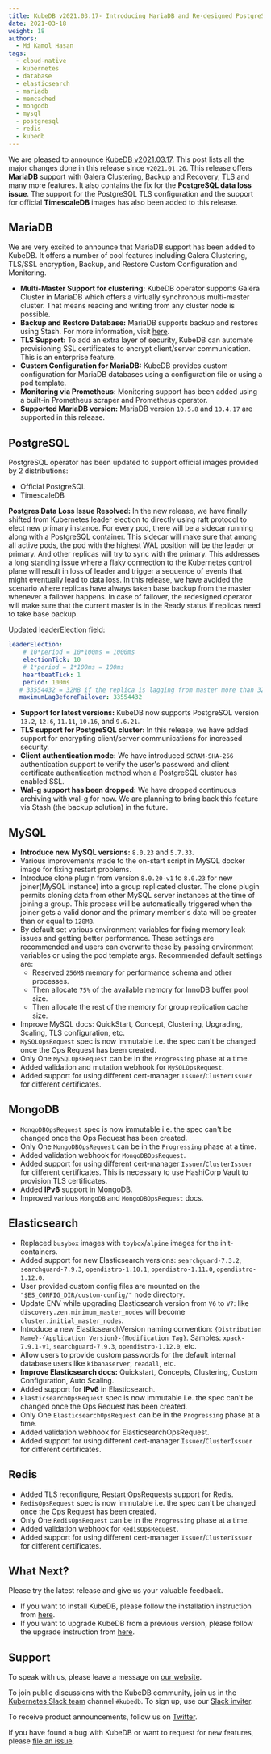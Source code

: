 ```yaml
---
title: KubeDB v2021.03.17- Introducing MariaDB and Re-designed PostgreSQL operator
date: 2021-03-18
weight: 18
authors:
  - Md Kamol Hasan
tags:
  - cloud-native
  - kubernetes
  - database
  - elasticsearch
  - mariadb
  - memcached
  - mongodb
  - mysql
  - postgresql
  - redis
  - kubedb
---
```


We are pleased to announce [KubeDB v2021.03.17](https://kubedb.com/docs/v2021.03.17/setup/). This post lists all the major changes done in this release since `v2021.01.26`.  This release offers **MariaDB** support with Galera Clustering, Backup and Recovery, TLS and many more features. It also contains the fix for the **PostgreSQL data loss issue**. The  support for the PostgreSQL TLS configuration and the support for official **TimescaleDB** images has also been added to this release.

## MariaDB

We are very excited to announce that MariaDB support has been added to KubeDB. It offers a number of cool features including Galera Clustering, TLS/SSL encryption, Backup, and Restore Custom Configuration and Monitoring.  

- **Multi-Master Support for clustering:** KubeDB operator supports Galera Cluster in MariaDB which offers a virtually synchronous multi-master cluster. That means reading and writing from any cluster node is possible.
- **Backup and Restore Database:** MariaDB supports backup and restores using Stash. For more information, visit [here](https://kubedb.com/docs/v2021.03.17/guides/mariadb/backup/overview/).
- **TLS Support:** To add an extra layer of security, KubeDB can automate provisioning SSL certificates to encrypt client/server communication. This is an enterprise feature.
- **Custom Configuration for MariaDB:** KubeDB provides custom configuration for MariaDB databases using a configuration file or using a pod template.
- **Monitoring via Prometheus:** Monitoring support has been added using a built-in Prometheus scraper and Prometheus operator.
- **Supported MariaDB version:** MariaDB version `10.5.8` and `10.4.17` are supported in this release.

## PostgreSQL

PostgreSQL operator has been updated to support official images provided by  2 distributions:

- Official PostgreSQL
- TimescaleDB

**Postgres Data Loss Issue Resolved:** In the new release, we have finally shifted from Kubernetes leader election to directly using raft protocol to elect new primary instance. For every pod, there will be a sidecar running along with a PostgreSQL container. This sidecar will make sure that among all active pods, the pod with the highest WAL position will be the leader or primary. And other replicas will try to sync with the primary. This addresses a long standing issue where a flaky connection to the Kubernetes control plane will result in loss of leader and trigger a sequence of events that might eventually lead to data loss. In this release, we have avoided the scenario where replicas have always taken base backup from the master whenever a failover happens. In case of failover, the redesigned operator will make sure that the current master is in the Ready status if replicas need to take base backup.

Updated leaderElection field:

```yaml
leaderElection:
    # 10*period = 10*100ms = 1000ms
    electionTick: 10 
    # 1*period = 1*100ms = 100ms
    heartbeatTick: 1 
    period: 100ms 
   # 33554432 = 32MB if the replica is lagging from master more than 32MB in wal position, replica is going to take base backup from master.
   maximumLagBeforeFailover: 33554432  
```

- **Support for latest versions:** KubeDB now supports PostgreSQL version `13.2`, `12.6`, `11.11`, `10.16`, and `9.6.21`.
- **TLS support for PostgreSQL cluster:** In this release, we have added support for encrypting client/server communications for increased security.
- **Client authentication mode:** We have introduced `SCRAM-SHA-256` authentication support to verify the user's password and client certificate authentication method when a PostgreSQL cluster has enabled SSL.
- **Wal-g support has been dropped:** We have dropped continuous archiving with wal-g for now. We are planning to bring back this feature via Stash (the backup solution) in the future.

## MySQL

- **Introduce new MySQL versions:** `8.0.23` and `5.7.33`.
- Various improvements made to the on-start script in MySQL docker image for fixing restart problems.
- Introduce clone plugin from version `8.0.20-v1` to `8.0.23` for new joiner(MySQL instance) into a group replicated cluster. The clone plugin permits cloning data from other MySQL server instances at the time of joining a group. This process will be automatically triggered when the joiner gets a valid donor and the primary member's data will be greater than or equal to `128MB`.
- By default set various environment variables for fixing memory leak issues and getting better performance. These settings are recommended and users can overwrite these by passing environment variables or using the pod template args. Recommended default settings are:
  - Reserved `256MB` memory for performance schema and other processes.
  - Then allocate `75%` of the available memory for InnoDB buffer pool size.
  - Then allocate the rest of the memory for group replication cache size.
- Improve MySQL docs: QuickStart, Concept, Clustering,  Upgrading, Scaling, TLS configuration, etc.
- `MySQLOpsRequest` spec is now immutable i.e. the spec can't be changed once the Ops Request has been created.
- Only One `MySQLOpsRequest` can be in the `Progressing` phase at a time.
- Added validation and mutation webhook for `MySQLOpsRequest`.
- Added support for using different cert-manager `Issuer`/`ClusterIssuer` for different certificates.

## MongoDB

- `MongoDBOpsRequest` spec is now immutable i.e. the spec can't be changed once the Ops Request has been created.
- Only One `MongoDBOpsRequest` can be in the `Progressing` phase at a time.
- Added validation webhook for `MongoDBOpsRequest`.
- Added support for using different cert-manager `Issuer`/`ClusterIssuer` for different certificates. This is necessary to use HashiCorp Vault to provision TLS certificates.
- Added **IPv6** support in MongoDB.
- Improved various `MongoDB` and `MongoDBOpsRequest` docs.

## Elasticsearch

- Replaced `busybox` images with `toybox`/`alpine` images for the init-containers.
- Added support for new Elasticsearch versions: `searchguard-7.3.2`, `searchguard-7.9.3`, `opendistro-1.10.1`, `opendistro-1.11.0`, `opendistro-1.12.0`.
- User provided custom config files are mounted on the `"$ES_CONFIG_DIR/custom-config/"` node directory.
- Update ENV while upgrading Elasticsearch version from `V6` to `V7`: like `discovery.zen.minimum_master_nodes` will become `cluster.initial_master_nodes`.
- Introduce a new ElasticsearchVersion naming convention: `{Distribution Name}-{Application Version}-{Modification Tag}`. Samples: `xpack-7.9.1-v1`,  `searchguard-7.9.3`,  `opendistro-1.12.0`, etc.
- Allow users to provide custom passwords for the default internal database users like `kibanaserver`, `readall`, etc.
- **Improve Elasticsearch docs:** Quickstart, Concepts, Clustering, Custom Configuration, Auto Scaling.
- Added support for **IPv6** in Elasticsearch.
- `ElasticsearchOpsRequest` spec is now immutable i.e. the spec can't be changed once the Ops Request has been created.
- Only One `ElasticsearchOpsRequest` can be in the `Progressing` phase at a time.
- Added validation webhook for ElasticsearchOpsRequest.
- Added support for using different cert-manager `Issuer`/`ClusterIssuer` for different certificates.

## Redis

- Added TLS reconfigure, Restart OpsRequests support for Redis.
- `RedisOpsRequest` spec is now immutable i.e. the spec can't be changed once the Ops Request has been created.
- Only One `RedisOpsRequest` can be in the `Progressing` phase at a time.
- Added validation webhook for `RedisOpsRequest`.
- Added support for using different cert-manager `Issuer`/`ClusterIssuer` for different certificates.

## What Next?

Please try the latest release and give us your valuable feedback.

- If you want to install KubeDB, please follow the installation instruction from [here](https://kubedb.com/docs/v2021.03.17/setup).
- If you want to upgrade KubeDB from a previous version, please follow the upgrade instruction from [here](https://kubedb.com/docs/v2021.03.17/setup/upgrade/).

## Support

To speak with us, please leave a message on [our website](https://appscode.com/contact/).

To join public discussions with the KubeDB community, join us in the [Kubernetes Slack team](https://kubernetes.slack.com/messages/C8149MREV/) channel `#kubedb`. To sign up, use our [Slack inviter](http://slack.kubernetes.io/).

To receive product announcements, follow us on [Twitter](https://twitter.com/KubeDB).

If you have found a bug with KubeDB or want to request for new features, please [file an issue](https://github.com/kubedb/project/issues/new).
